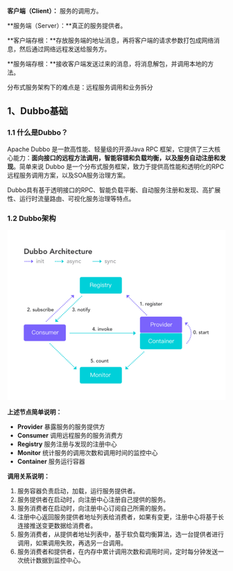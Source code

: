 **客户端（Client）：** 服务的调用方。

**服务端（Server）：**真正的服务提供者。

**客户端存根：**存放服务端的地址消息，再将客户端的请求参数打包成网络消息，然后通过网络远程发送给服务方。

**服务端存根：**接收客户端发送过来的消息，将消息解包，并调用本地的方法。



分布式服务架构下的难点是：远程服务调用和业务拆分



## 1、Dubbo基础

### 1.1 什么是Dubbo？

Apache Dubbo 是一款高性能、轻量级的开源Java RPC 框架，它提供了三大核心能力：**面向接口的远程方法调用，智能容错和负载均衡，以及服务自动注册和发现**。简单来说 Dubbo 是一个分布式服务框架，致力于提供高性能和透明化的RPC远程服务调用方案，以及SOA服务治理方案。

Dubbo具有基于透明接口的RPC、智能负载平衡、自动服务注册和发现、高扩展性、运行时流量路由、可视化服务治理等特点。

### 1.2 Dubbo架构

<img src="pics\dubbo架构.png" alt="dubbo架构" style="zoom:50%;" />

**上述节点简单说明：**

- **Provider** 暴露服务的服务提供方
- **Consumer** 调用远程服务的服务消费方
- **Registry** 服务注册与发现的注册中心
- **Monitor** 统计服务的调用次数和调用时间的监控中心
- **Container** 服务运行容器

**调用关系说明：**

1. 服务容器负责启动，加载，运行服务提供者。
2. 服务提供者在启动时，向注册中心注册自己提供的服务。
3. 服务消费者在启动时，向注册中心订阅自己所需的服务。
4. 注册中心返回服务提供者地址列表给消费者，如果有变更，注册中心将基于长连接推送变更数据给消费者。
5. 服务消费者，从提供者地址列表中，基于软负载均衡算法，选一台提供者进行调用，如果调用失败，再选另一台调用。
6. 服务消费者和提供者，在内存中累计调用次数和调用时间，定时每分钟发送一次统计数据到监控中心。







